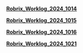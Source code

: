 [**Robrix_Worklog_2024_1014**](https://github.com/Demolemon11/Demolemon11.github.io/blob/hotfix/work_logs/robrix_worklog_20241014.md)

[**Robrix_Worklog_2024_1015**](https://github.com/Demolemon11/Demolemon11.github.io/blob/hotfix/work_logs/robrix_worklog_20241015.md)

[**Robrix_Worklog_2024_1016**](https://github.com/Demolemon11/Demolemon11.github.io/blob/hotfix/work_logs/robrix_worklog_20241016.md)

[**Robrix_Worklog_2024_1021**](https://github.com/Demolemon11/Demolemon11.github.io/blob/hotfix/work_logs/robrix_worklog_20241021.md)

<script>
  // 获取 Bing 每日图片
  fetch('https://www.bing.com/HPImageArchive.aspx?format=js&idx=0&n=1')
    .then(response => response.json())
    .then(data => {
      const baseUrl = 'https://www.bing.com';
      const imageUrl = baseUrl + data.images[0].url;  // 获取图片的完整URL
      document.body.style.backgroundImage = `url(${imageUrl})`;  // 设置为背景
    })
    .catch(error => console.error('Error fetching Bing image:', error));
</script>
